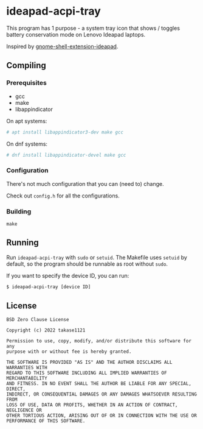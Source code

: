 # ideapad-acpi-tray

This program has 1 purpose - a system tray icon that shows / toggles battery conservation mode on Lenovo Ideapad laptops.

Inspired by [gnome-shell-extension-ideapad][1].

## Compiling

### Prerequisites

- gcc
- make
- libappindicator

On apt systems:
```sh
# apt install libappindicator3-dev make gcc
```

On dnf systems:
```sh
# dnf install libappindicator-devel make gcc
```

### Configuration

There's not much configuration that you can (need to) change.

Check out `config.h` for all the configurations.

### Building
```
make
```

## Running

Run `ideapad-acpi-tray` with `sudo` or `setuid`.
The Makefile uses `setuid` by default, so the program should be runnable as root without `sudo`.

If you want to specify the device ID, you can run:
```sh
$ ideapad-acpi-tray [device ID]
```

## License

```
BSD Zero Clause License

Copyright (c) 2022 takase1121

Permission to use, copy, modify, and/or distribute this software for any
purpose with or without fee is hereby granted.

THE SOFTWARE IS PROVIDED "AS IS" AND THE AUTHOR DISCLAIMS ALL WARRANTIES WITH
REGARD TO THIS SOFTWARE INCLUDING ALL IMPLIED WARRANTIES OF MERCHANTABILITY
AND FITNESS. IN NO EVENT SHALL THE AUTHOR BE LIABLE FOR ANY SPECIAL, DIRECT,
INDIRECT, OR CONSEQUENTIAL DAMAGES OR ANY DAMAGES WHATSOEVER RESULTING FROM
LOSS OF USE, DATA OR PROFITS, WHETHER IN AN ACTION OF CONTRACT, NEGLIGENCE OR
OTHER TORTIOUS ACTION, ARISING OUT OF OR IN CONNECTION WITH THE USE OR
PERFORMANCE OF THIS SOFTWARE.
```


[1]: https://github.com/laurento/gnome-shell-extension-ideapad
